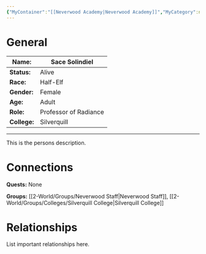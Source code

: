 ```yaml
---
{"MyContainer":"[[Neverwood Academy|Neverwood Academy]]","MyCategory":null,"image":"Template_Person_Placeholder.png","tags":["Category/People"],"obsidianUIMode":"preview","aliases":null,"NoteStatus":"❓","char_status":"Alive","char_race":"Half-Elf","char_gender":"Female","char_role":"Professor of Radiance","char_college":"Silverquill","char_items":null,"char_age":"Adult","parents":null,"children":null,"enemies":null,"allies":null,"siblings":null,"partner":null,"Connected_Quests":[],"Connected_Groups":["[[2-World/Groups/Neverwood Staff.md|Neverwood Staff]]","[[Silverquill College|Silverquill College]]"],"dg-publish":true,"dg-path":"World/People/Staff/Sace Solindiel.md","permalink":"/world/people/staff/sace-solindiel/","dgPassFrontmatter":true,"updated":"2025-10-03T21:51:22.000+01:00"}
---
```



# General


| Name:        | Sace Solindiel        |
| ------------ | --------------------- |
| **Status:**  | Alive                 |
| **Race:**    | Half-Elf              |
| **Gender:**  | Female                |
| **Age:**     | Adult                 |
| **Role:**    | Professor of Radiance |
| **College:** | Silverquill           |


---

This is the persons description. 


# Connections


**Quests:** None 

**Groups:** [[2-World/Groups/Neverwood Staff\|Neverwood Staff]], [[2-World/Groups/Colleges/Silverquill College\|Silverquill College]]

# Relationships

List important relationships here. 

